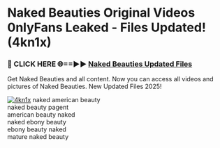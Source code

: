 # Naked Beauties Original Videos 0nlyFans Leaked - Files Updated! (4kn1x)

<h3>🔴 CLICK HERE 🌐==►► <a href="https://tinyurl.com/up5wt9bj" rel="nofollow">Naked Beauties Updated Files</a></h3>

Get Naked Beauties and all content. Now you can access all videos and pictures of Naked Beauties. New Updated Files 2025!

[![4kn1x](https://i.imgur.com/ABiUzMV.gif)](https://tinyurl.com/up5wt9bj)
naked american beauty<br>
naked beauty pagent<br>
american beauty naked<br>
naked ebony beauty<br>
ebony beauty naked<br>
mature naked beauty